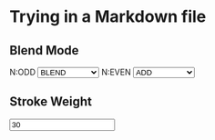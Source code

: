 # Trying in a Markdown file

<script src="/sketchbook/p5.min.js"></script>
<script src="/sketchbook/blend-mode/blendmode-inputs.js"></script>

<div id="sketch"></div>

## Blend Mode

N:ODD
    <select onchange="handleonchange(this,'ODD')">
      <option value="0">BLEND</option>
      <option value="1">ADD</option>
      <option value="2">DARKEST</option>
      <option value="3">LIGHTEST</option>
      <option value="4">DIFFERENCE</option>
      <option value="5">EXCLUSION</option>
      <option value="6">MULTIPLY</option>
      <option value="7">OVERLAY</option>
      <option value="8">HARD LIGHT</option>
      <option value="9">SOFT LIGHT</option>
      <option value="10">DODGE</option>
      <option value="11">BURN</option>
    </select>
  N:EVEN
    <select onchange="handleonchange(this,'EVEN')">
      <option value="1">ADD</option>
      <option value="0">BLEND</option>
      <option value="2">DARKEST</option>
      <option value="3">LIGHTEST</option>
      <option value="4">DIFFERENCE</option>
      <option value="5">EXCLUSION</option>
      <option value="6">MULTIPLY</option>
      <option value="7">OVERLAY</option>
      <option value="8">HARD LIGHT</option>
      <option value="9">SOFT LIGHT</option>
      <option value="10">DODGE</option>
      <option value="11">BURN</option>
    </select>
## Stroke Weight
<input value="30" type="text" onblur="handleStrokeChange(this)" />